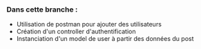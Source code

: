 ### Dans cette branche : ###
+ Utilisation de postman pour ajouter des utilisateurs
+ Création d'un controller d'authentification
+ Instanciation d'un model de user à partir des données du post